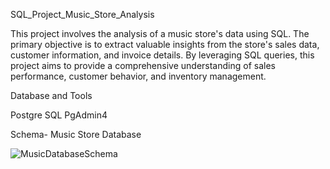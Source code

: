 SQL_Project_Music_Store_Analysis

This project involves the analysis of a music store's data using SQL. The primary objective is to extract valuable insights from the store's sales data, customer information, and invoice details. By leveraging SQL queries, this project aims to provide a comprehensive understanding of sales performance, customer behavior, and inventory management.

Database and Tools

Postgre SQL
PgAdmin4

Schema- Music Store Database

![MusicDatabaseSchema](https://github.com/user-attachments/assets/58ff78c7-d332-4201-af38-ed672f30289d)

